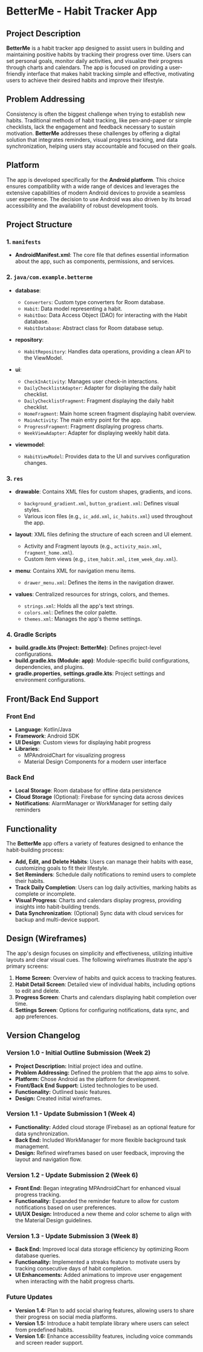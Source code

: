 # BetterMe - Habit Tracker App

## Project Description

**BetterMe** is a habit tracker app designed to assist users in building and maintaining positive habits by tracking their progress over time. Users can set personal goals, monitor daily activities, and visualize their progress through charts and calendars. The app is focused on providing a user-friendly interface that makes habit tracking simple and effective, motivating users to achieve their desired habits and improve their lifestyle.

## Problem Addressing

Consistency is often the biggest challenge when trying to establish new habits. Traditional methods of habit tracking, like pen-and-paper or simple checklists, lack the engagement and feedback necessary to sustain motivation. **BetterMe** addresses these challenges by offering a digital solution that integrates reminders, visual progress tracking, and data synchronization, helping users stay accountable and focused on their goals.

## Platform

The app is developed specifically for the **Android platform**. This choice ensures compatibility with a wide range of devices and leverages the extensive capabilities of modern Android devices to provide a seamless user experience. The decision to use Android was also driven by its broad accessibility and the availability of robust development tools.

## Project Structure

### 1. `manifests`
- **AndroidManifest.xml**: The core file that defines essential information about the app, such as components, permissions, and services.

### 2. `java/com.example.betterme`
- **database**:
  - `Converters`: Custom type converters for Room database.
  - `Habit`: Data model representing a habit.
  - `HabitDao`: Data Access Object (DAO) for interacting with the Habit database.
  - `HabitDatabase`: Abstract class for Room database setup.

- **repository**:
  - `HabitRepository`: Handles data operations, providing a clean API to the ViewModel.

- **ui**:
  - `CheckInActivity`: Manages user check-in interactions.
  - `DailyChecklistAdapter`: Adapter for displaying the daily habit checklist.
  - `DailyChecklistFragment`: Fragment displaying the daily habit checklist.
  - `HomeFragment`: Main home screen fragment displaying habit overview.
  - `MainActivity`: The main entry point for the app.
  - `ProgressFragment`: Fragment displaying progress charts.
  - `WeekViewAdapter`: Adapter for displaying weekly habit data.

- **viewmodel**:
  - `HabitViewModel`: Provides data to the UI and survives configuration changes.

### 3. `res`
- **drawable**: Contains XML files for custom shapes, gradients, and icons.
  - `background_gradient.xml`, `button_gradient.xml`: Defines visual styles.
  - Various icon files (e.g., `ic_add.xml`, `ic_habits.xml`) used throughout the app.

- **layout**: XML files defining the structure of each screen and UI element.
  - Activity and Fragment layouts (e.g., `activity_main.xml`, `fragment_home.xml`).
  - Custom item views (e.g., `item_habit.xml`, `item_week_day.xml`).

- **menu**: Contains XML for navigation menu items.
  - `drawer_menu.xml`: Defines the items in the navigation drawer.

- **values**: Centralized resources for strings, colors, and themes.
  - `strings.xml`: Holds all the app's text strings.
  - `colors.xml`: Defines the color palette.
  - `themes.xml`: Manages the app's theme settings.

### 4. Gradle Scripts
- **build.gradle.kts (Project: BetterMe)**: Defines project-level configurations.
- **build.gradle.kts (Module: app)**: Module-specific build configurations, dependencies, and plugins.
- **gradle.properties**, **settings.gradle.kts**: Project settings and environment configurations.

## Front/Back End Support

### Front End

- **Language**: Kotlin/Java
- **Framework**: Android SDK
- **UI Design**: Custom views for displaying habit progress
- **Libraries**:
  - MPAndroidChart for visualizing progress
  - Material Design Components for a modern user interface

### Back End

- **Local Storage**: Room database for offline data persistence
- **Cloud Storage** (Optional): Firebase for syncing data across devices
- **Notifications**: AlarmManager or WorkManager for setting daily reminders

## Functionality

The **BetterMe** app offers a variety of features designed to enhance the habit-building process:

- **Add, Edit, and Delete Habits**: Users can manage their habits with ease, customizing goals to fit their lifestyle.
- **Set Reminders**: Schedule daily notifications to remind users to complete their habits.
- **Track Daily Completion**: Users can log daily activities, marking habits as complete or incomplete.
- **Visual Progress**: Charts and calendars display progress, providing insights into habit-building trends.
- **Data Synchronization**: (Optional) Sync data with cloud services for backup and multi-device support.

## Design (Wireframes)

The app's design focuses on simplicity and effectiveness, utilizing intuitive layouts and clear visual cues. The following wireframes illustrate the app's primary screens:

1. **Home Screen**: Overview of habits and quick access to tracking features.
2. **Habit Detail Screen**: Detailed view of individual habits, including options to edit and delete.
3. **Progress Screen**: Charts and calendars displaying habit completion over time.
4. **Settings Screen**: Options for configuring notifications, data sync, and app preferences.

## Version Changelog

### Version 1.0 - Initial Outline Submission (Week 2)
- **Project Description:** Initial project idea and outline.
- **Problem Addressing:** Defined the problem that the app aims to solve.
- **Platform:** Chose Android as the platform for development.
- **Front/Back End Support:** Listed technologies to be used.
- **Functionality:** Outlined basic features.
- **Design:** Created initial wireframes.

### Version 1.1 - Update Submission 1 (Week 4)
- **Functionality:** Added cloud storage (Firebase) as an optional feature for data synchronization.
- **Back End:** Included WorkManager for more flexible background task management.
- **Design:** Refined wireframes based on user feedback, improving the layout and navigation flow.

### Version 1.2 - Update Submission 2 (Week 6)
- **Front End:** Began integrating MPAndroidChart for enhanced visual progress tracking.
- **Functionality:** Expanded the reminder feature to allow for custom notifications based on user preferences.
- **UI/UX Design:** Introduced a new theme and color scheme to align with the Material Design guidelines.

### Version 1.3 - Update Submission 3 (Week 8)
- **Back End:** Improved local data storage efficiency by optimizing Room database queries.
- **Functionality:** Implemented a streaks feature to motivate users by tracking consecutive days of habit completion.
- **UI Enhancements:** Added animations to improve user engagement when interacting with the habit progress charts.

### Future Updates
- **Version 1.4:** Plan to add social sharing features, allowing users to share their progress on social media platforms.
- **Version 1.5:** Introduce a habit template library where users can select from predefined habits.
- **Version 1.6:** Enhance accessibility features, including voice commands and screen reader support.


